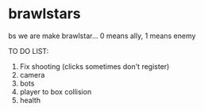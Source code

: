 # brawlstars
bs
we are make brawlstar... 0 means ally, 1 means enemy

TO DO LIST:
1. Fix shooting (clicks sometimes don't register)
2. camera
3. bots
4. player to box collision
5. health
